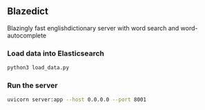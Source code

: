 ## Blazedict

Blazingly fast englishdictionary server with word search and word-autocomplete
### Load data into Elasticsearch
```bash
python3 load_data.py
```

### Run the server
```bash
uvicorn server:app --host 0.0.0.0 --port 8001
```
